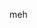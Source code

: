 meh
<!---
zatryx/zatryx is a ✨ special ✨ repository because its `README.md` (this file) appears on your GitHub profile.
You can click the Preview link to take a look at your changes.
--->
